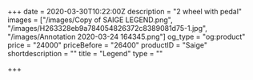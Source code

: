 +++
date = 2020-03-30T10:22:00Z
description = "2 wheel with pedal"
images = ["/images/Copy of SAIGE LEGEND.png", "/images/H263328eb9a784054826372c8389081d75-1.jpg", "/images/Annotation 2020-03-24 164345.png"]
og_type = "og:product"
price = "24000"
priceBefore = "26400"
productID = "Saige"
shortdescription = ""
title = "Legend"
type = ""

+++
